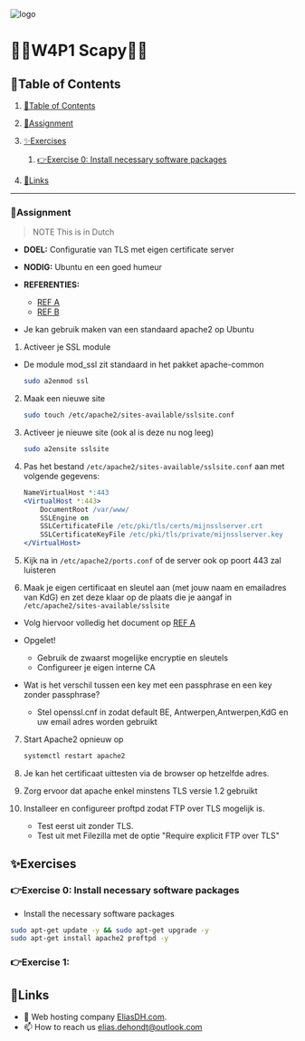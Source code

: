 ![logo](https://eliasdh.com/assets/media/images/logo-github.png)
# 💙🤍W4P1 Scapy🤍💙

## 📘Table of Contents

1. [📘Table of Contents](#📘table-of-contents)
2. [📝Assignment](#📝assignment)
3. [✨Exercises](#✨exercises)
    1. [👉Exercise 0: Install necessary software packages](#👉exercise-0-install-necessary-software-packages)

4. [🔗Links](#🔗links)

---

### 📝Assignment 
> NOTE This is in Dutch

- **DOEL:** Configuratie van TLS met  eigen certificate server

- **NODIG:** Ubuntu en een goed humeur

- **REFERENTIES:**
    - [REF A](https://www.digitalocean.com/community/tutorials/how-to-set-up-and-configure-a-certificate-authority-on-ubuntu-22-04)
    - [REF B](http://www.proftpd.org/docs/howto/TLS.html)

- Je kan gebruik maken van een standaard apache2 op Ubuntu

1. Activeer je SSL module
- De module mod_ssl zit standaard in het pakket apache-common
    ```bash
    sudo a2enmod ssl
    ```

2. Maak een nieuwe site
    ```bash
    sudo touch /etc/apache2/sites-available/sslsite.conf
    ```

3. Activeer je nieuwe site (ook al is deze nu nog leeg)
    ```bash
    sudo a2ensite sslsite
    ```

4. Pas het bestand `/etc/apache2/sites-available/sslsite.conf` aan met volgende gegevens:
    ```apache
    NameVirtualHost *:443
    <VirtualHost *:443>
        DocumentRoot /var/www/
        SSLEngine on
        SSLCertificateFile /etc/pki/tls/certs/mijnsslserver.crt 
        SSLCertificateKeyFile /etc/pki/tls/private/mijnsslserver.key
    </VirtualHost>
    ```

5. Kijk na in `/etc/apache2/ports.conf` of de server ook op poort 443 zal luisteren

6. Maak je eigen certificaat en sleutel aan (met jouw naam en emailadres van KdG) en zet deze klaar op de plaats die je aangaf in `/etc/apache2/sites-available/sslsite`
- Volg hiervoor volledig het document op [REF A](https://www.digitalocean.com/community/tutorials/how-to-set-up-and-configure-a-certificate-authority-on-ubuntu-22-04)

- Opgelet!
    - Gebruik de zwaarst mogelijke encryptie en sleutels
    - Configureer je eigen interne CA
- Wat is het verschil tussen een key met een passphrase en een key zonder passphrase?
    - Stel openssl.cnf in zodat default BE, Antwerpen,Antwerpen,KdG en uw email adres worden gebruikt

7. Start Apache2 opnieuw op
    ```bash
    systemctl restart apache2
    ```

8. Je kan het certificaat uittesten via de browser op hetzelfde adres.

9. Zorg ervoor dat apache enkel minstens TLS versie 1.2 gebruikt

10. Installeer en configureer proftpd zodat FTP over TLS mogelijk is.
    - Test eerst uit zonder TLS.
    - Test uit met Filezilla met de optie "Require explicit FTP over TLS"

## ✨Exercises

### 👉Exercise 0: Install necessary software packages

- Install the necessary software packages
```bash
sudo apt-get update -y && sudo apt-get upgrade -y
sudo apt-get install apache2 proftpd -y
```

### 👉Exercise 1: 














## 🔗Links
- 👯 Web hosting company [EliasDH.com](https://eliasdh.com).
- 📫 How to reach us elias.dehondt@outlook.com
